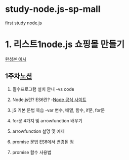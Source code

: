 # study-node.js-sp-mall
first study node.js

 # 1. 리스트1node.js 쇼핑몰 만들기
 [완성본 예시](http://3.36.86.60:3001/goods)

## 1주차[노션]
[노션]:https://www.notion.so/Node-js-1-a55fa0dd5e344cf99c70354e41783d56#22f1240eb22344dfbad31cb98e652f50

1. 필수프로그램 설치 안내
  -vs code 

2. Node.js란? ES6란?
  -[Node 공식 사이트](https://nodejs.org/ko/)

3. jS 기본 문법 복습
  -var 변수, 배열, 함수, if문, for문

4. for문 4가지 및 arrowfunction 배우기

5. arrowfunction 설명 및 예제

6. promise 문법 ES6에서 변경된 점

7. promise 함수 사용법
